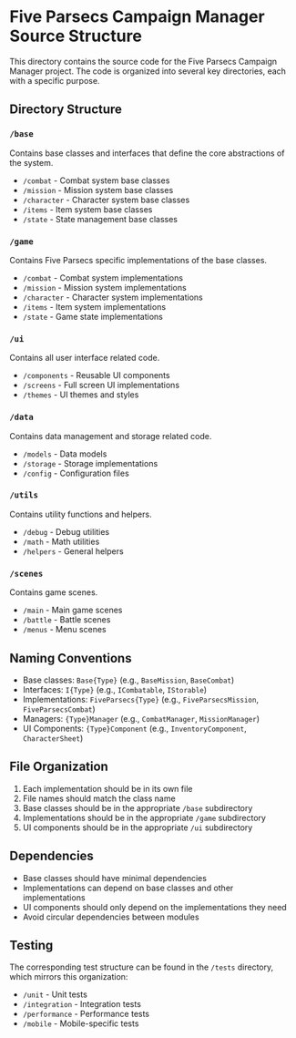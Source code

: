 # Five Parsecs Campaign Manager Source Structure

This directory contains the source code for the Five Parsecs Campaign Manager project. The code is organized into several key directories, each with a specific purpose.

## Directory Structure

### `/base`
Contains base classes and interfaces that define the core abstractions of the system.
- `/combat` - Combat system base classes
- `/mission` - Mission system base classes
- `/character` - Character system base classes
- `/items` - Item system base classes
- `/state` - State management base classes

### `/game`
Contains Five Parsecs specific implementations of the base classes.
- `/combat` - Combat system implementations
- `/mission` - Mission system implementations
- `/character` - Character system implementations
- `/items` - Item system implementations
- `/state` - Game state implementations

### `/ui`
Contains all user interface related code.
- `/components` - Reusable UI components
- `/screens` - Full screen UI implementations
- `/themes` - UI themes and styles

### `/data`
Contains data management and storage related code.
- `/models` - Data models
- `/storage` - Storage implementations
- `/config` - Configuration files

### `/utils`
Contains utility functions and helpers.
- `/debug` - Debug utilities
- `/math` - Math utilities
- `/helpers` - General helpers

### `/scenes`
Contains game scenes.
- `/main` - Main game scenes
- `/battle` - Battle scenes
- `/menus` - Menu scenes

## Naming Conventions

- Base classes: `Base{Type}` (e.g., `BaseMission`, `BaseCombat`)
- Interfaces: `I{Type}` (e.g., `ICombatable`, `IStorable`)
- Implementations: `FiveParsecs{Type}` (e.g., `FiveParsecsMission`, `FiveParsecsCombat`)
- Managers: `{Type}Manager` (e.g., `CombatManager`, `MissionManager`)
- UI Components: `{Type}Component` (e.g., `InventoryComponent`, `CharacterSheet`)

## File Organization

1. Each implementation should be in its own file
2. File names should match the class name
3. Base classes should be in the appropriate `/base` subdirectory
4. Implementations should be in the appropriate `/game` subdirectory
5. UI components should be in the appropriate `/ui` subdirectory

## Dependencies

- Base classes should have minimal dependencies
- Implementations can depend on base classes and other implementations
- UI components should only depend on the implementations they need
- Avoid circular dependencies between modules

## Testing

The corresponding test structure can be found in the `/tests` directory, which mirrors this organization:
- `/unit` - Unit tests
- `/integration` - Integration tests
- `/performance` - Performance tests
- `/mobile` - Mobile-specific tests 